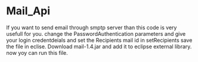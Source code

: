 # Mail_Api

If you want to send email through smptp server than this code is very usefull for you.
change the PasswordAuthentication parameters and give your login credentdeials and set the Recipients mail id in setRecipients save the file in eclise.
Download mail-1.4.jar and add it to eclipse external library.
now yoy can run this file.
